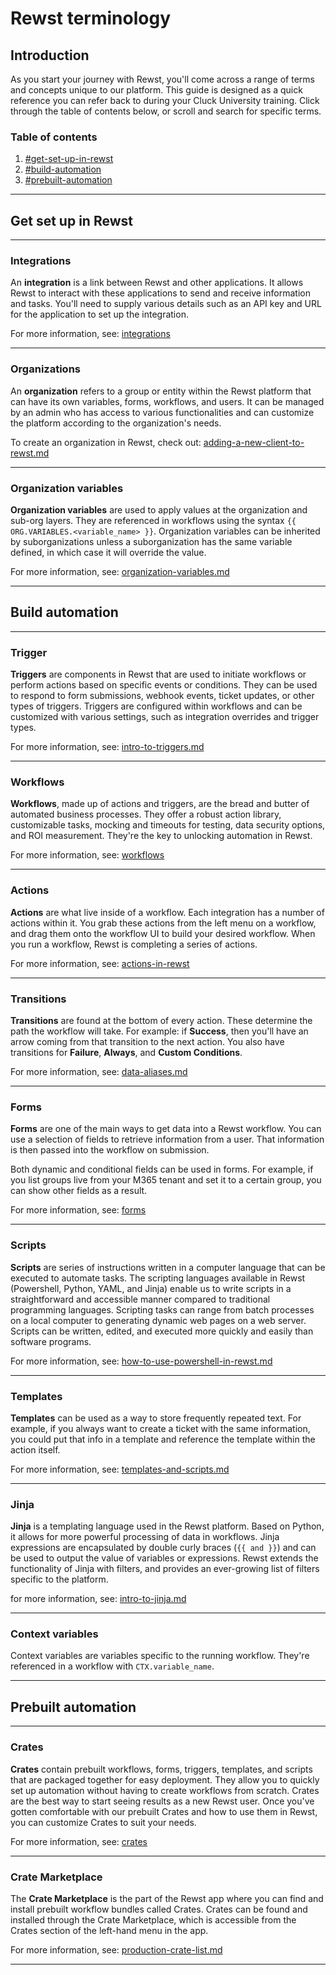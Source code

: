 # Rewst terminology

## **Introduction**

As you start your journey with Rewst, you'll come across a range of terms and concepts unique to our platform. This guide is designed as a quick reference you can refer back to during your Cluck University training. Click through the table of contents below, or scroll and search for specific terms.



### **Table of contents**

1. [#get-set-up-in-rewst](rewst-terminology.md#get-set-up-in-rewst "mention")
2. [#build-automation](rewst-terminology.md#build-automation "mention")
3. [#prebuilt-automation](rewst-terminology.md#prebuilt-automation "mention")

***

## Get set up in Rewst

***

### Integrations

An **integration** is a link between Rewst and other applications. It allows Rewst to interact with these applications to send and receive information and tasks. You'll need to supply various details such as an API key and URL for the application to set up the integration.

For more information, see: [integrations](../../documentation/integrations/ "mention")

***

### Organizations

An **organization** refers to a group or entity within the Rewst platform that can have its own variables, forms, workflows, and users. It can be managed by an admin who has access to various functionalities and can customize the platform according to the organization's needs.

To create an organization in Rewst, check out: [adding-a-new-client-to-rewst.md](../../documentation/user-management/adding-a-new-client-to-rewst.md "mention")

***

### Organization variables

**Organization variables** are used to apply values at the organization and sub-org layers. They are referenced in workflows using the syntax `{{ ORG.VARIABLES.<variable_name> }}`. Organization variables can be inherited by suborganizations unless a suborganization has the same variable defined, in which case it will override the value.

For more information, see: [organization-variables.md](../../documentation/user-management/organization-variables.md "mention")

***

## Build automation

***

### Trigger

**Triggers** are components in Rewst that are used to initiate workflows or perform actions based on specific events or conditions. They can be used to respond to form submissions, webhook events, ticket updates, or other types of triggers. Triggers are configured within workflows and can be customized with various settings, such as integration overrides and trigger types.

For more information, see: [intro-to-triggers.md](../../documentation/triggers/intro-to-triggers.md "mention")

***

### Workflows

**Workflows**, made up of actions and triggers, are the bread and butter of automated business processes. They offer a robust action library, customizable tasks, mocking and timeouts for testing, data security options, and ROI measurement. They're the key to unlocking automation in Rewst.

For more information, see: [workflows](../../documentation/workflows/ "mention")

***

### Actions

**Actions** are what live inside of a workflow. Each integration has a number of actions within it. You grab these actions from the left menu on a workflow, and drag them onto the workflow UI to build your desired workflow. When you run a workflow, Rewst is completing a series of actions.

For more information, see: [actions-in-rewst](../../documentation/workflows/actions-in-rewst/ "mention")

***

### Transitions

**Transitions** are found at the bottom of every action. These determine the path the workflow will take. For example: if **Success**, then you'll have an arrow coming from that transition to the next action. You also have transitions for **Failure**, **Always**, and **Custom Conditions**.

For more information, see: [data-aliases.md](../../documentation/workflows/data-aliases.md "mention")

***

### Forms

**Forms** are one of the main ways to get data into a Rewst workflow. You can use a selection of fields to retrieve information from a user. That information is then passed into the workflow on submission.

Both dynamic and conditional fields can be used in forms. For example, if you list groups live from your M365 tenant and set it to a certain group, you can show other fields as a result.

For more information, see: [forms](../../documentation/forms/ "mention")

***

### Scripts

**Scripts** are series of instructions written in a computer language that can be executed to automate tasks. The scripting languages available in Rewst (Powershell, Python, YAML, and Jinja) enable us to write scripts in a straightforward and accessible manner compared to traditional programming languages. Scripting tasks can range from batch processes on a local computer to generating dynamic web pages on a web server. Scripts can be written, edited, and executed more quickly and easily than software programs.

For more information, see: [how-to-use-powershell-in-rewst.md](../micro-courses/how-to-use-powershell-in-rewst.md "mention")

***

### Templates

**Templates** can be used as a way to store frequently repeated text. For example, if you always want to create a ticket with the same information, you could put that info in a template and reference the template within the action itself.

For more information, see: [templates-and-scripts.md](../../documentation/templates-and-scripts.md "mention")

***

### Jinja

**Jinja** is a templating language used in the Rewst platform. Based on Python, it allows for more powerful processing of data in workflows. Jinja expressions are encapsulated by double curly braces (`{{ and }}`) and can be used to output the value of variables or expressions. Rewst extends the functionality of Jinja with filters, and provides an ever-growing list of filters specific to the platform.

for more information, see: [intro-to-jinja.md](../../documentation/jinja/intro-to-jinja.md "mention")

***

### Context variables

Context variables are variables specific to the running workflow. They're referenced in a workflow with `CTX.variable_name`.

***

## Prebuilt automation

***

### Crates

**Crates** contain prebuilt workflows, forms, triggers, templates, and scripts that are packaged together for easy deployment. They allow you to quickly set up automation without having to create workflows from scratch. Crates are the best way to start seeing results as a new Rewst user. Once you've gotten comfortable with our prebuilt Crates and how to use them in Rewst, you can customize Crates to suit your needs.

For more information, see: [crates](../../prebuilt-automations/crates/ "mention")

***

### Crate Marketplace

The **Crate Marketplace** is the part of the Rewst app where you can find and install prebuilt workflow bundles called Crates. Crates can be found and installed through the Crate Marketplace, which is accessible from the Crates section of the left-hand menu in the app.

For more information, see: [production-crate-list.md](../../prebuilt-automations/crates/production-crate-list.md "mention")

***
